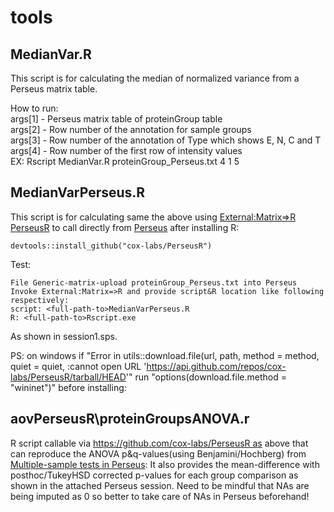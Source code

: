 # tools

## MedianVar.R
This script is for calculating the median of normalized variance from a Perseus matrix table.

How to run:<br/>
args[1] - Perseus matrix table of proteinGroup table<br/>
args[2] - Row number of the annotation for sample groups<br/>
args[3] - Row number of the annotation of Type which shows E, N, C and T<br/>
args[4] - Row number of the first row of intensity values<br/>
EX: Rscript MedianVar.R proteinGroup_Perseus.txt 4 1 5<br/>

## MedianVarPerseus.R
This script is for calculating same the above using [External:Matrix=>R](https://github.com/cox-labs/PluginInterop) [PerseusR](https://github.com/cox-labs/PerseusR) to call directly from [Perseus](https://maxquant.net/download_asset/perseus/1.6.15.0) after installing R: 
```
devtools::install_github("cox-labs/PerseusR")
```

Test:

```
File Generic-matrix-upload proteinGroup_Perseus.txt into Perseus 
Invoke External:Matrix=>R and provide script&R location like following respectively:
script: <full-path-to>MedianVarPerseus.R
R: <full-path-to>Rscript.exe
```
As shown in session1.sps.

PS: on windows if "Error in utils::download.file(url, path, method = method, quiet = quiet,  :cannot open URL 'https://api.github.com/repos/cox-labs/PerseusR/tarball/HEAD'" run "options(download.file.method = "wininet")" before installing:

## aovPerseusR\proteinGroupsANOVA.r
R script callable via https://github.com/cox-labs/PerseusR as above that can reproduce the ANOVA p&q-values(using Benjamini/Hochberg) from [Multiple-sample tests in Perseus](http://coxdocs.org/doku.php?id=perseus:user:activities:MatrixProcessing:Tests:MultipleSampleTestProcessing): It also provides the mean-difference with posthoc/TukeyHSD corrected p-values for each group comparison as shown in the attached Perseus session. Need to be mindful that NAs are being imputed as 0 so better to take care of NAs in Perseus beforehand! 
